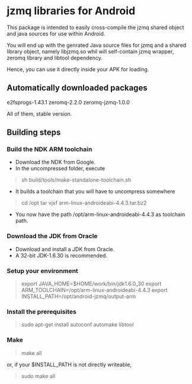 jzmq libraries for Android
==========================

This package is intended to easily cross-compile the jzmq shared object and java 
sources for use within Android. 

You will end up with the genrated Java source files for jzmq and a shared library object,
namely libjzmq.so whil will self-contain jzmq wrapper, zeromq library and libtool dependency.

Hence, you can use it directly inside your APK for loading.


Automatically downloaded packages
---------------------------------
e2fsprogs-1.43.1
zeromq-2.2.0
zeromq-jzmq-1.0.0

All of them, stable version.



Building steps
--------------

### Build the NDK ARM toolchain

* Download the NDK from Google.
* In the uncompressed folder, execute
> sh build/tools/make-standalone-toolchain.sh
* It builds a toolchain that you will have to uncompress somewhere
> cd /opt
> tar vjxf arm-linux-androideabi-4.4.3.tar.bz2
* You now have the path /opt/arm-linux-androideabi-4.4.3 as toolchain path.

### Download the JDK from Oracle
* Download and install a JDK from Oracle.
* A 32-bit JDK-1.6.30 is recommended.

### Setup your environment
> export JAVA_HOME=$HOME/work/bin/jdk1.6.0_30
> export ARM_TOOLCHAIN=/opt/arm-linux-androideabi-4.4.3
> export INSTALL_PATH=/opt/android-jzmq/output-arm

### Install the prerequisites
> sudo apt-get install autoconf automake libtool

### Make
> make all

or, if your $INSTALL_PATH is not directly writeable,

> sudo make all

